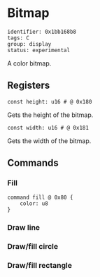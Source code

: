 # Bitmap

    identifier: 0x1bb168b8
    tags: C
    group: display
    status: experimental

A color bitmap.

## Registers

    const height: u16 # @ 0x180

Gets the height of the bitmap.

    const width: u16 # @ 0x181

Gets the width of the bitmap.

## Commands

### Fill

    command fill @ 0x80 {
        color: u8
    }

### Draw line

### Draw/fill circle

### Draw/fill rectangle
